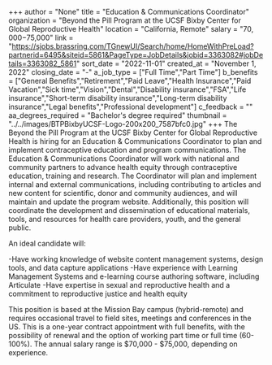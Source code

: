 +++
author = "None"
title = "Education & Communications Coordinator"
organization = "Beyond the Pill Program at the UCSF Bixby Center for Global Reproductive Health"
location = "California, Remote"
salary = "$70,000-$75,000"
link = "https://sjobs.brassring.com/TGnewUI/Search/home/HomeWithPreLoad?partnerid=6495&siteid=5861&PageType=JobDetails&jobid=3363082#jobDetails=3363082_5861"
sort_date = "2022-11-01"
created_at = "November 1, 2022"
closing_date = "-"
a_job_type = ["Full Time","Part Time"]
b_benefits = ["General Benefits","Retirement","Paid Leave","Health Insurance","Paid Vacation","Sick time","Vision","Dental","Disability insurance","FSA","Life insurance","Short-term disability insurance","Long-term disability insurance","Legal benefits","Professional development"]
c_feedback = ""
aa_degrees_required = "Bachelor's degree required"
thumbnail = "../../images/BTPBixbyUCSF-Logo-200x200_7587bfc0.jpg"
+++
The Beyond the Pill Program at the UCSF Bixby Center for Global Reproductive Health is hiring for an Education & Communications Coordinator to plan and implement contraceptive education and program communications. The Education & Communications Coordinator will work with national and community partners to advance health equity through contraceptive education, training and research. The Coordinator will plan and implement internal and external communications, including contributing to articles and new content for scientific, donor and community audiences, and will maintain and update the program website. Additionally, this position will coordinate the development and dissemination of educational materials, tools, and resources for health care providers, youth, and the general public.

An ideal candidate will:

-Have working knowledge of website content management systems, design tools, and data capture applications
-Have experience with Learning Management Systems and e-learning course authoring software, including Articulate
-Have expertise in sexual and reproductive health and a commitment to reproductive justice and health equity

This position is based at the Mission Bay campus (hybrid-remote) and requires occasional travel to field sites, meetings and conferences in the US. This is a one-year contract appointment with full benefits, with the possibility of renewal and the option of working part time or full time (60-100%). The annual salary range is $70,000 - $75,000, depending on experience.